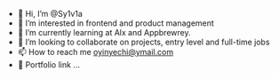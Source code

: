 - 👋 Hi, I’m @Sy1v1a
- 👀 I’m interested in frontend and product management
- 🌱 I’m currently learning at Alx and Appbrewrey.
- 💞️ I’m looking to collaborate on projects, entry level and full-time jobs
- 📫 How to reach me oyinyechi@ymail.com
- 👀 Portfolio link ...

<!---
Sy1v1a/Sy1v1a is a ✨ special ✨ repository because its `README.md` (this file) appears on your GitHub profile.
You can click the Preview link to take a look at your changes.
--->
